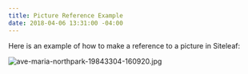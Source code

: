 ```yaml
---
title: Picture Reference Example
date: 2018-04-06 13:31:00 -04:00
---
```


Here is an example of how to make a reference to a picture in Siteleaf:

![ave-maria-northpark-19843304-160920.jpg](/uploads/ave-maria-northpark-19843304-160920.jpg)